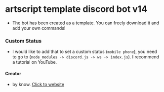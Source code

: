 
# artscript template discord bot v14

- The bot has been created as a template. You can freely download it and add your own commands!


### Custom Status
- I would like to add that to set a custom status (`mobile phone`), you need to go to (`node_modules -> discord.js -> ws -> index.js`). I recommend a tutorial on YouTube.

#### Creator

- by know. [Click to website](https://artscript.pl)
